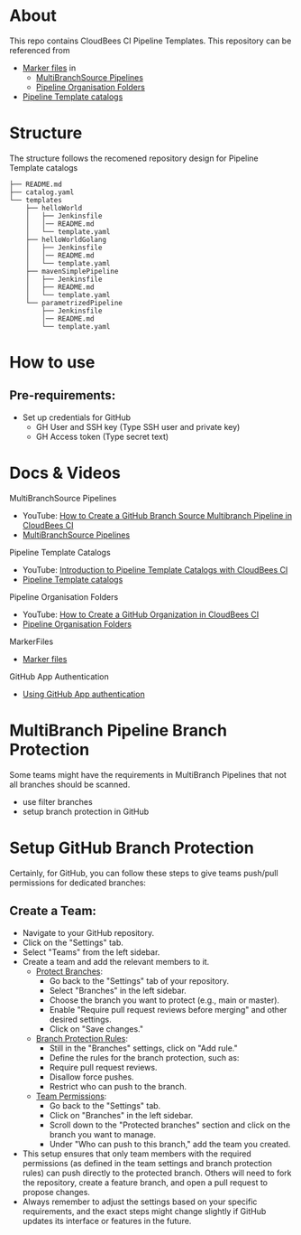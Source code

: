 # About 
This repo contains CloudBees CI Pipeline Templates.
This repository can be referenced from  

* [Marker files](https://docs.cloudbees.com/docs/cloudbees-ci/latest/pipelines/pipeline-as-code#custom-pac-scripts) in 
  * [MultiBranchSource Pipelines](https://docs.cloudbees.com/docs/cloudbees-ci/latest/pipelines/pipeline-as-code#_multibranch_pipeline_projects)
  * [Pipeline Organisation Folders](https://docs.cloudbees.com/docs/cloudbees-ci/latest/pipelines/pipeline-as-code#_organization_folders)
* [Pipeline Template catalogs](https://docs.cloudbees.com/docs/cloudbees-ci/latest/pipeline-templates-user-guide/)

# Structure 
The structure follows the recomened repository design for Pipeline Template catalogs
```
├── README.md
├── catalog.yaml
└── templates
    ├── helloWorld
    │   ├── Jenkinsfile
    │   │── README.md    
    │   └── template.yaml
    ├── helloWorldGolang
    │   ├── Jenkinsfile
    │   │── README.md
    │   └── template.yaml
    ├── mavenSimplePipeline
    │   ├── Jenkinsfile
    │   ├── README.md
    │   └── template.yaml
    └── parametrizedPipeline
        ├── Jenkinsfile
        │── README.md
        └── template.yaml
```

# How to use

## Pre-requirements:

* Set up credentials for GitHub
    * GH User and SSH key (Type SSH user and private key)
    * GH Access token (Type secret text)



# Docs & Videos

MultiBranchSource Pipelines
* YouTube: [How to Create a GitHub Branch Source Multibranch Pipeline in CloudBees CI](https://www.youtube.com/watch?v=ZWwmh4gqia4)
* [MultiBranchSource Pipelines](https://docs.cloudbees.com/docs/cloudbees-ci/latest/pipelines/pipeline-as-code#_multibranch_pipeline_projects)

Pipeline Template Catalogs
* YouTube: [Introduction to Pipeline Template Catalogs with CloudBees CI](https://www.youtube.com/watch?v=pPwI_kTSCmA)
* [Pipeline Template catalogs](https://docs.cloudbees.com/docs/cloudbees-ci/latest/pipeline-templates-user-guide/)

Pipeline Organisation Folders
* YouTube: [How to Create a GitHub Organization in CloudBees CI](https://www.youtube.com/watch?v=w5YupbQ1vHI)
* [Pipeline Organisation Folders](https://docs.cloudbees.com/docs/cloudbees-ci/latest/pipelines/pipeline-as-code#_organization_folders)

MarkerFiles
* [Marker files](https://docs.cloudbees.com/docs/cloudbees-ci/latest/pipelines/pipeline-as-code#custom-pac-scripts)

GitHub App Authentication
* [Using GitHub App authentication](https://docs.cloudbees.com/docs/cloudbees-ci/latest/traditional-admin-guide/github-app-auth)

# MultiBranch Pipeline Branch Protection

Some teams might have the requirements in MultiBranch Pipelines that not all branches should be scanned.

* use filter branches
* setup branch protection in GitHub


# Setup GitHub Branch Protection
Certainly, for GitHub, you can follow these steps to give teams push/pull permissions for dedicated branches:

## Create a Team:

* Navigate to your GitHub repository.
* Click on the "Settings" tab.
* Select "Teams" from the left sidebar.
* Create a team and add the relevant members to it.
  * [Protect Branches](https://docs.github.com/en/repositories/configuring-branches-and-merges-in-your-repository/managing-protected-branches/about-protected-branches):
    * Go back to the "Settings" tab of your repository.
    * Select "Branches" in the left sidebar.
    * Choose the branch you want to protect (e.g., main or master).
    * Enable "Require pull request reviews before merging" and other desired settings.
    * Click on "Save changes."
  * [Branch Protection Rules](https://docs.github.com/en/repositories/configuring-branches-and-merges-in-your-repository/managing-protected-branches/managing-a-branch-protection-rule):
    * Still in the "Branches" settings, click on "Add rule."
    * Define the rules for the branch protection, such as:
    * Require pull request reviews.
    * Disallow force pushes.
    * Restrict who can push to the branch.
  * [Team Permissions](https://docs.github.com/en/repositories/managing-your-repositorys-settings-and-features/managing-repository-settings/managing-teams-and-people-with-access-to-your-repository):
    * Go back to the "Settings" tab.
    * Click on "Branches" in the left sidebar.
    * Scroll down to the "Protected branches" section and click on the branch you want to manage.
    * Under "Who can push to this branch," add the team you created.
* This setup ensures that only team members with the required permissions (as defined in the team settings and branch protection rules) can push directly to the protected branch. Others will need to fork the repository, create a feature branch, and open a pull request to propose changes.
* Always remember to adjust the settings based on your specific requirements, and the exact steps might change slightly if GitHub updates its interface or features in the future.
